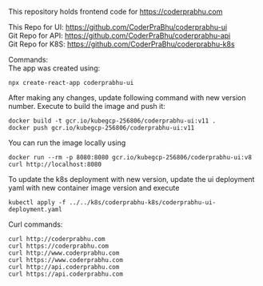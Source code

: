This repository holds frontend code for https://coderprabhu.com

This Repo for UI: https://github.com/CoderPraBhu/coderprabhu-ui  
Git Repo for API: https://github.com/CoderPraBhu/coderprabhu-api  
Git Repo for K8S: https://github.com/CoderPraBhu/coderprabhu-k8s  

Commands:  
The app was created using: 
````
npx create-react-app coderprabhu-ui
````
After making any changes, update following command with new version number.
Execute to build the image and push it:  
````
docker build -t gcr.io/kubegcp-256806/coderprabhu-ui:v11 .  
docker push gcr.io/kubegcp-256806/coderprabhu-ui:v11  
````
You can run the image locally using
````
docker run --rm -p 8080:8080 gcr.io/kubegcp-256806/coderprabhu-ui:v8  
curl http://localhost:8080
````
To update the k8s deployment with new version, update the ui deployment yaml with new 
container image version and execute
````
kubectl apply -f ../../k8s/coderprabhu-k8s/coderprabhu-ui-deployment.yaml  
````
Curl commands:   
````
curl http://coderprabhu.com
curl https://coderprabhu.com
curl http://www.coderprabhu.com
curl https://www.coderprabhu.com
curl http://api.coderprabhu.com
curl https://api.coderprabhu.com
````   